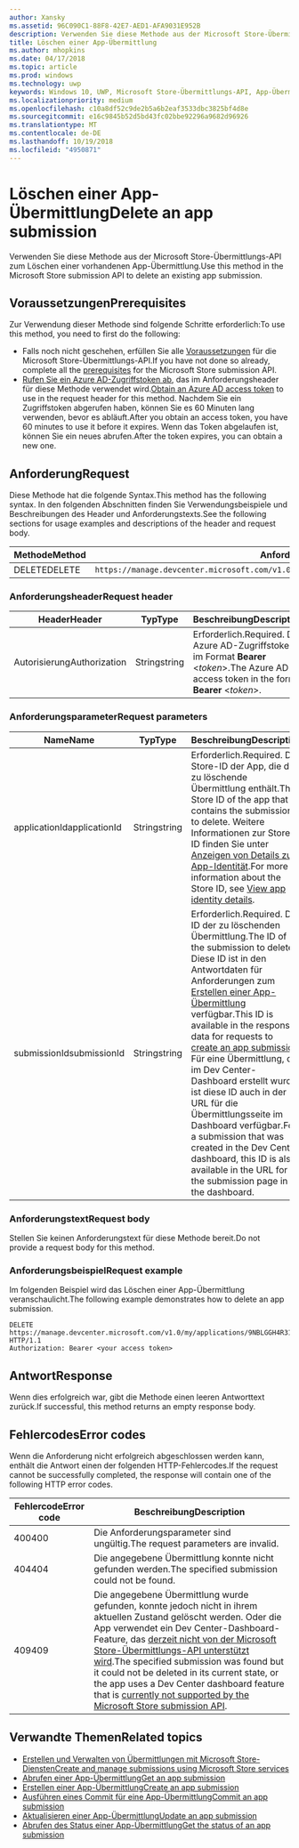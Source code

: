 ```yaml
---
author: Xansky
ms.assetid: 96C090C1-88F8-42E7-AED1-AFA9031E952B
description: Verwenden Sie diese Methode aus der Microsoft Store-Übermittlungs-API zum Löschen einer vorhandenen App-Übermittlung.
title: Löschen einer App-Übermittlung
ms.author: mhopkins
ms.date: 04/17/2018
ms.topic: article
ms.prod: windows
ms.technology: uwp
keywords: Windows 10, UWP, Microsoft Store-Übermittlungs-API, App-Übermittlung, löschen
ms.localizationpriority: medium
ms.openlocfilehash: c10a8df52c9de2b5a6b2eaf3533dbc3825bf4d8e
ms.sourcegitcommit: e16c9845b52d5bd43fc02bbe92296a9682d96926
ms.translationtype: MT
ms.contentlocale: de-DE
ms.lasthandoff: 10/19/2018
ms.locfileid: "4950871"
---
```

# <a name="delete-an-app-submission"></a><span data-ttu-id="59ee4-104">Löschen einer App-Übermittlung</span><span class="sxs-lookup"><span data-stu-id="59ee4-104">Delete an app submission</span></span>

<span data-ttu-id="59ee4-105">Verwenden Sie diese Methode aus der Microsoft Store-Übermittlungs-API zum Löschen einer vorhandenen App-Übermittlung.</span><span class="sxs-lookup"><span data-stu-id="59ee4-105">Use this method in the Microsoft Store submission API to delete an existing app submission.</span></span>

## <a name="prerequisites"></a><span data-ttu-id="59ee4-106">Voraussetzungen</span><span class="sxs-lookup"><span data-stu-id="59ee4-106">Prerequisites</span></span>

<span data-ttu-id="59ee4-107">Zur Verwendung dieser Methode sind folgende Schritte erforderlich:</span><span class="sxs-lookup"><span data-stu-id="59ee4-107">To use this method, you need to first do the following:</span></span>

* <span data-ttu-id="59ee4-108">Falls noch nicht geschehen, erfüllen Sie alle [Voraussetzungen](create-and-manage-submissions-using-windows-store-services.md#prerequisites) für die Microsoft Store-Übermittlungs-API.</span><span class="sxs-lookup"><span data-stu-id="59ee4-108">If you have not done so already, complete all the [prerequisites](create-and-manage-submissions-using-windows-store-services.md#prerequisites) for the Microsoft Store submission API.</span></span>
* <span data-ttu-id="59ee4-109">[Rufen Sie ein Azure AD-Zugriffstoken ab](create-and-manage-submissions-using-windows-store-services.md#obtain-an-azure-ad-access-token), das im Anforderungsheader für diese Methode verwendet wird.</span><span class="sxs-lookup"><span data-stu-id="59ee4-109">[Obtain an Azure AD access token](create-and-manage-submissions-using-windows-store-services.md#obtain-an-azure-ad-access-token) to use in the request header for this method.</span></span> <span data-ttu-id="59ee4-110">Nachdem Sie ein Zugriffstoken abgerufen haben, können Sie es 60 Minuten lang verwenden, bevor es abläuft.</span><span class="sxs-lookup"><span data-stu-id="59ee4-110">After you obtain an access token, you have 60 minutes to use it before it expires.</span></span> <span data-ttu-id="59ee4-111">Wenn das Token abgelaufen ist, können Sie ein neues abrufen.</span><span class="sxs-lookup"><span data-stu-id="59ee4-111">After the token expires, you can obtain a new one.</span></span>

## <a name="request"></a><span data-ttu-id="59ee4-112">Anforderung</span><span class="sxs-lookup"><span data-stu-id="59ee4-112">Request</span></span>

<span data-ttu-id="59ee4-113">Diese Methode hat die folgende Syntax.</span><span class="sxs-lookup"><span data-stu-id="59ee4-113">This method has the following syntax.</span></span> <span data-ttu-id="59ee4-114">In den folgenden Abschnitten finden Sie Verwendungsbeispiele und Beschreibungen des Header und Anforderungstexts.</span><span class="sxs-lookup"><span data-stu-id="59ee4-114">See the following sections for usage examples and descriptions of the header and request body.</span></span>

| <span data-ttu-id="59ee4-115">Methode</span><span class="sxs-lookup"><span data-stu-id="59ee4-115">Method</span></span> | <span data-ttu-id="59ee4-116">Anforderungs-URI</span><span class="sxs-lookup"><span data-stu-id="59ee4-116">Request URI</span></span>                                                      |
|--------|------------------------------------------------------------------|
| <span data-ttu-id="59ee4-117">DELETE</span><span class="sxs-lookup"><span data-stu-id="59ee4-117">DELETE</span></span>    | ```https://manage.devcenter.microsoft.com/v1.0/my/applications/{applicationId}/submissions/{submissionId}``` |


### <a name="request-header"></a><span data-ttu-id="59ee4-118">Anforderungsheader</span><span class="sxs-lookup"><span data-stu-id="59ee4-118">Request header</span></span>

| <span data-ttu-id="59ee4-119">Header</span><span class="sxs-lookup"><span data-stu-id="59ee4-119">Header</span></span>        | <span data-ttu-id="59ee4-120">Typ</span><span class="sxs-lookup"><span data-stu-id="59ee4-120">Type</span></span>   | <span data-ttu-id="59ee4-121">Beschreibung</span><span class="sxs-lookup"><span data-stu-id="59ee4-121">Description</span></span>                                                                 |
|---------------|--------|-----------------------------------------------------------------------------|
| <span data-ttu-id="59ee4-122">Autorisierung</span><span class="sxs-lookup"><span data-stu-id="59ee4-122">Authorization</span></span> | <span data-ttu-id="59ee4-123">String</span><span class="sxs-lookup"><span data-stu-id="59ee4-123">string</span></span> | <span data-ttu-id="59ee4-124">Erforderlich.</span><span class="sxs-lookup"><span data-stu-id="59ee4-124">Required.</span></span> <span data-ttu-id="59ee4-125">Das Azure AD-Zugriffstoken im Format **Bearer** &lt;*token*&gt;.</span><span class="sxs-lookup"><span data-stu-id="59ee4-125">The Azure AD access token in the form **Bearer** &lt;*token*&gt;.</span></span> |


### <a name="request-parameters"></a><span data-ttu-id="59ee4-126">Anforderungsparameter</span><span class="sxs-lookup"><span data-stu-id="59ee4-126">Request parameters</span></span>

| <span data-ttu-id="59ee4-127">Name</span><span class="sxs-lookup"><span data-stu-id="59ee4-127">Name</span></span>        | <span data-ttu-id="59ee4-128">Typ</span><span class="sxs-lookup"><span data-stu-id="59ee4-128">Type</span></span>   | <span data-ttu-id="59ee4-129">Beschreibung</span><span class="sxs-lookup"><span data-stu-id="59ee4-129">Description</span></span>                                                                 |
|---------------|--------|-----------------------------------------------------------------------------|
| <span data-ttu-id="59ee4-130">applicationId</span><span class="sxs-lookup"><span data-stu-id="59ee4-130">applicationId</span></span> | <span data-ttu-id="59ee4-131">String</span><span class="sxs-lookup"><span data-stu-id="59ee4-131">string</span></span> | <span data-ttu-id="59ee4-132">Erforderlich.</span><span class="sxs-lookup"><span data-stu-id="59ee4-132">Required.</span></span> <span data-ttu-id="59ee4-133">Die Store-ID der App, die die zu löschende Übermittlung enthält.</span><span class="sxs-lookup"><span data-stu-id="59ee4-133">The Store ID of the app that contains the submission to delete.</span></span> <span data-ttu-id="59ee4-134">Weitere Informationen zur Store-ID finden Sie unter [Anzeigen von Details zur App-Identität](https://msdn.microsoft.com/windows/uwp/publish/view-app-identity-details).</span><span class="sxs-lookup"><span data-stu-id="59ee4-134">For more information about the Store ID, see [View app identity details](https://msdn.microsoft.com/windows/uwp/publish/view-app-identity-details).</span></span>  |
| <span data-ttu-id="59ee4-135">submissionId</span><span class="sxs-lookup"><span data-stu-id="59ee4-135">submissionId</span></span> | <span data-ttu-id="59ee4-136">String</span><span class="sxs-lookup"><span data-stu-id="59ee4-136">string</span></span> | <span data-ttu-id="59ee4-137">Erforderlich.</span><span class="sxs-lookup"><span data-stu-id="59ee4-137">Required.</span></span> <span data-ttu-id="59ee4-138">Die ID der zu löschenden Übermittlung.</span><span class="sxs-lookup"><span data-stu-id="59ee4-138">The ID of the submission to delete.</span></span> <span data-ttu-id="59ee4-139">Diese ID ist in den Antwortdaten für Anforderungen zum [Erstellen einer App-Übermittlung](create-an-app-submission.md) verfügbar.</span><span class="sxs-lookup"><span data-stu-id="59ee4-139">This ID is available in the response data for requests to [create an app submission](create-an-app-submission.md).</span></span> <span data-ttu-id="59ee4-140">Für eine Übermittlung, die im Dev Center-Dashboard erstellt wurde, ist diese ID auch in der URL für die Übermittlungsseite im Dashboard verfügbar.</span><span class="sxs-lookup"><span data-stu-id="59ee4-140">For a submission that was created in the Dev Center dashboard, this ID is also available in the URL for the submission page in the dashboard.</span></span>  |


### <a name="request-body"></a><span data-ttu-id="59ee4-141">Anforderungstext</span><span class="sxs-lookup"><span data-stu-id="59ee4-141">Request body</span></span>

<span data-ttu-id="59ee4-142">Stellen Sie keinen Anforderungstext für diese Methode bereit.</span><span class="sxs-lookup"><span data-stu-id="59ee4-142">Do not provide a request body for this method.</span></span>


### <a name="request-example"></a><span data-ttu-id="59ee4-143">Anforderungsbeispiel</span><span class="sxs-lookup"><span data-stu-id="59ee4-143">Request example</span></span>

<span data-ttu-id="59ee4-144">Im folgenden Beispiel wird das Löschen einer App-Übermittlung veranschaulicht.</span><span class="sxs-lookup"><span data-stu-id="59ee4-144">The following example demonstrates how to delete an app submission.</span></span>

```
DELETE https://manage.devcenter.microsoft.com/v1.0/my/applications/9NBLGGH4R315/submissions/1152921504621243610 HTTP/1.1
Authorization: Bearer <your access token>
```

## <a name="response"></a><span data-ttu-id="59ee4-145">Antwort</span><span class="sxs-lookup"><span data-stu-id="59ee4-145">Response</span></span>

<span data-ttu-id="59ee4-146">Wenn dies erfolgreich war, gibt die Methode einen leeren Antworttext zurück.</span><span class="sxs-lookup"><span data-stu-id="59ee4-146">If successful, this method returns an empty response body.</span></span>

## <a name="error-codes"></a><span data-ttu-id="59ee4-147">Fehlercodes</span><span class="sxs-lookup"><span data-stu-id="59ee4-147">Error codes</span></span>

<span data-ttu-id="59ee4-148">Wenn die Anforderung nicht erfolgreich abgeschlossen werden kann, enthält die Antwort einen der folgenden HTTP-Fehlercodes.</span><span class="sxs-lookup"><span data-stu-id="59ee4-148">If the request cannot be successfully completed, the response will contain one of the following HTTP error codes.</span></span>

| <span data-ttu-id="59ee4-149">Fehlercode</span><span class="sxs-lookup"><span data-stu-id="59ee4-149">Error code</span></span> |  <span data-ttu-id="59ee4-150">Beschreibung</span><span class="sxs-lookup"><span data-stu-id="59ee4-150">Description</span></span>   |
|--------|------------------|
| <span data-ttu-id="59ee4-151">400</span><span class="sxs-lookup"><span data-stu-id="59ee4-151">400</span></span>  | <span data-ttu-id="59ee4-152">Die Anforderungsparameter sind ungültig.</span><span class="sxs-lookup"><span data-stu-id="59ee4-152">The request parameters are invalid.</span></span> |
| <span data-ttu-id="59ee4-153">404</span><span class="sxs-lookup"><span data-stu-id="59ee4-153">404</span></span>  | <span data-ttu-id="59ee4-154">Die angegebene Übermittlung konnte nicht gefunden werden.</span><span class="sxs-lookup"><span data-stu-id="59ee4-154">The specified submission could not be found.</span></span> |
| <span data-ttu-id="59ee4-155">409</span><span class="sxs-lookup"><span data-stu-id="59ee4-155">409</span></span>  | <span data-ttu-id="59ee4-156">Die angegebene Übermittlung wurde gefunden, konnte jedoch nicht in ihrem aktuellen Zustand gelöscht werden. Oder die App verwendet ein Dev Center-Dashboard-Feature, das [derzeit nicht von der Microsoft Store-Übermittlungs-API unterstützt wird](create-and-manage-submissions-using-windows-store-services.md#not_supported).</span><span class="sxs-lookup"><span data-stu-id="59ee4-156">The specified submission was found but it could not be deleted in its current state, or the app uses a Dev Center dashboard feature that is [currently not supported by the Microsoft Store submission API](create-and-manage-submissions-using-windows-store-services.md#not_supported).</span></span> |


## <a name="related-topics"></a><span data-ttu-id="59ee4-157">Verwandte Themen</span><span class="sxs-lookup"><span data-stu-id="59ee4-157">Related topics</span></span>

* [<span data-ttu-id="59ee4-158">Erstellen und Verwalten von Übermittlungen mit Microsoft Store-Diensten</span><span class="sxs-lookup"><span data-stu-id="59ee4-158">Create and manage submissions using Microsoft Store services</span></span>](create-and-manage-submissions-using-windows-store-services.md)
* [<span data-ttu-id="59ee4-159">Abrufen einer App-Übermittlung</span><span class="sxs-lookup"><span data-stu-id="59ee4-159">Get an app submission</span></span>](get-an-app-submission.md)
* [<span data-ttu-id="59ee4-160">Erstellen einer App-Übermittlung</span><span class="sxs-lookup"><span data-stu-id="59ee4-160">Create an app submission</span></span>](create-an-app-submission.md)
* [<span data-ttu-id="59ee4-161">Ausführen eines Commit für eine App-Übermittlung</span><span class="sxs-lookup"><span data-stu-id="59ee4-161">Commit an app submission</span></span>](commit-an-app-submission.md)
* [<span data-ttu-id="59ee4-162">Aktualisieren einer App-Übermittlung</span><span class="sxs-lookup"><span data-stu-id="59ee4-162">Update an app submission</span></span>](update-an-app-submission.md)
* [<span data-ttu-id="59ee4-163">Abrufen des Status einer App-Übermittlung</span><span class="sxs-lookup"><span data-stu-id="59ee4-163">Get the status of an app submission</span></span>](get-status-for-an-app-submission.md)

